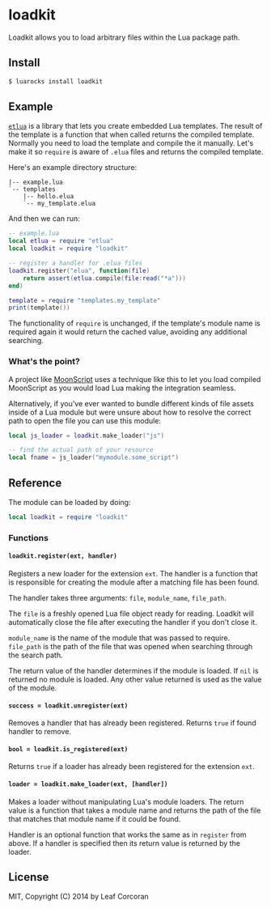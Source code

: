 # loadkit

Loadkit allows you to load arbitrary files within the Lua package path.

## Install

```bash
$ luarocks install loadkit
```

## Example

[`etlua`](http://github.com/leafo/etlua) is a library that lets you create
embedded Lua templates. The result of the template is a function that when
called returns the compiled template. Normally you need to load the template
and compile the it manually. Let's make it so `require` is aware of `.elua`
files and returns the compiled template.


Here's an example directory structure:

```
|-- example.lua
`-- templates
    |-- hello.elua
    `-- my_template.elua
```

And then we can run:

```lua
-- example.lua
local etlua = require "etlua"
local loadkit = require "loadkit"

-- register a handler for .elua files
loadkit.register("elua", function(file)
	return assert(etlua.compile(file:read("*a")))
end)

template = require "templates.my_template"
print(template())
```

The functionality of `require` is unchanged, if the template's module name is
required again it would return the cached value, avoiding any additional
searching.

### What's the point?

A project like [MoonScript](http://moonscript.org) uses a technique like this
to let you load compiled MoonScript as you would load Lua making the
integration seamless.

Alternatively, if you've ever wanted to bundle different kinds of file assets
inside of a Lua module but were unsure about how to resolve the correct path to
open the file you can use this module:

```lua
local js_loader = loadkit.make_loader("js")

-- find the actual path of your resource
local fname = js_loader("mymodule.some_script")
```

## Reference

The module can be loaded by doing:

```lua
local loadkit = require "loadkit"
```

### Functions

#### `loadkit.register(ext, handler)`

Registers a new loader for the extension `ext`. The handler is a function that
is responsible for creating the module after a matching file has been found.

The handler takes three arguments: `file`, `module_name`, `file_path`.

The `file` is a freshly opened Lua file object ready for reading. Loadkit will
automatically close the file after executing the handler if you don't close it.

`module_name` is the name of the module that was passed to require. `file_path`
is the path of the file that was opened when searching through the search path.

The return value of the handler determines if the module is loaded. If `nil` is
returned no module is loaded. Any other value returned is used as the value of
the module.

#### `success = loadkit.unregister(ext)`

Removes a handler that has already been registered. Returns `true` if found
handler to remove.

#### `bool = loadkit.is_registered(ext)`

Returns `true` if a loader has already been registered for the extension `ext`.

#### `loader = loadkit.make_loader(ext, [handler])`

Makes a loader without manipulating Lua's module loaders. The return value is a
function that takes a module name and returns the path of the file that matches
that module name if it could be found.

Handler is an optional function that works the same as in `register` from
above. If a handler is specified then its return value is returned by the
loader.


## License

MIT, Copyright (C) 2014 by Leaf Corcoran


